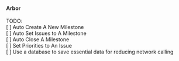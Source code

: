 #### Arbor
TODO:  
[ ] Auto Create A New Milestone  
[ ] Auto Set Issues to A Milestone  
[ ] Auto Close A Milestone  
[ ] Set Priorities to An Issue  
[ ] Use a database to save essential data for reducing network calling
